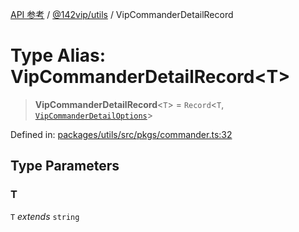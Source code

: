 [API 参考](../../../index.md) / [@142vip/utils](../index.md) / VipCommanderDetailRecord

# Type Alias: VipCommanderDetailRecord\<T\>

> **VipCommanderDetailRecord**\<`T`\> = `Record`\<`T`, [`VipCommanderDetailOptions`](../interfaces/VipCommanderDetailOptions.md)\>

Defined in: [packages/utils/src/pkgs/commander.ts:32](https://github.com/142vip/core-x/blob/15d5bc9ef4bece78c0e60bdf074a2d245f625100/packages/utils/src/pkgs/commander.ts#L32)

## Type Parameters

### T

`T` *extends* `string`
